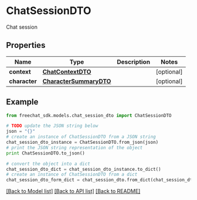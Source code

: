 # ChatSessionDTO

Chat session

## Properties

Name | Type | Description | Notes
------------ | ------------- | ------------- | -------------
**context** | [**ChatContextDTO**](ChatContextDTO.md) |  | [optional] 
**character** | [**CharacterSummaryDTO**](CharacterSummaryDTO.md) |  | [optional] 

## Example

```python
from freechat_sdk.models.chat_session_dto import ChatSessionDTO

# TODO update the JSON string below
json = "{}"
# create an instance of ChatSessionDTO from a JSON string
chat_session_dto_instance = ChatSessionDTO.from_json(json)
# print the JSON string representation of the object
print ChatSessionDTO.to_json()

# convert the object into a dict
chat_session_dto_dict = chat_session_dto_instance.to_dict()
# create an instance of ChatSessionDTO from a dict
chat_session_dto_form_dict = chat_session_dto.from_dict(chat_session_dto_dict)
```
[[Back to Model list]](../README.md#documentation-for-models) [[Back to API list]](../README.md#documentation-for-api-endpoints) [[Back to README]](../README.md)


